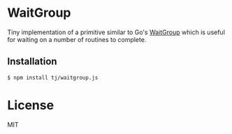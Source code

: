 
# WaitGroup

Tiny implementation of a primitive similar to Go's [WaitGroup](https://golang.org/pkg/sync/#WaitGroup) which is useful for waiting on a number of routines to complete.

## Installation

```
$ npm install tj/waitgroup.js
```

# License

MIT
